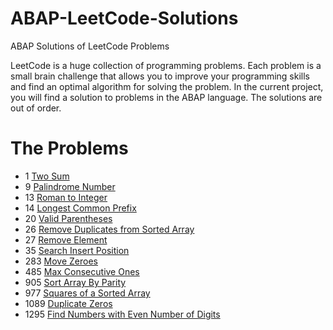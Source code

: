 # ABAP-LeetCode-Solutions
ABAP  Solutions of  LeetCode Problems

LeetCode is a huge collection of programming problems. Each problem is a small brain challenge that allows you to improve your programming skills and find an optimal algorithm for solving the problem. In the current project, you will find a solution to problems in the ABAP language.
The solutions are out of order.


# The Problems

- 1    [Two Sum](https://github.com/analiteg/ABAP-LeetCode-Solutions/blob/main/1.abap)
- 9    [Palindrome Number](https://github.com/analiteg/ABAP-LeetCode-Solutions/blob/main/9.abap)
- 13   [Roman to Integer](https://github.com/analiteg/ABAP-LeetCode-Solutions/blob/main/13.abap)
- 14   [Longest Common Prefix](https://github.com/analiteg/ABAP-LeetCode-Solutions/blob/main/14.abap)
- 20   [Valid Parentheses](https://github.com/analiteg/ABAP-LeetCode-Solutions/blob/main/20.abap)
- 26   [Remove Duplicates from Sorted Array](https://github.com/analiteg/ABAP-LeetCode-Solutions/blob/main/26.abap)
- 27   [Remove Element](https://github.com/analiteg/ABAP-LeetCode-Solutions/blob/main/27.abap)
- 35   [Search Insert Position](https://github.com/analiteg/ABAP-LeetCode-Solutions/blob/main/35.abap)
- 283  [Move Zeroes](https://github.com/analiteg/ABAP-LeetCode-Solutions/blob/main/283.abap)
- 485  [Max Consecutive Ones](https://github.com/analiteg/ABAP-LeetCode-Solutions/blob/main/485.abap)
- 905  [Sort Array By Parity](https://github.com/analiteg/ABAP-LeetCode-Solutions/blob/main/905.abap)
- 977  [Squares of a Sorted Array](https://github.com/analiteg/ABAP-LeetCode-Solutions/blob/main/977.abap)
- 1089 [Duplicate Zeros](https://github.com/analiteg/ABAP-LeetCode-Solutions/blob/main/1089.abap)
- 1295 [Find Numbers with Even Number of Digits](https://github.com/analiteg/ABAP-LeetCode-Solutions/blob/main/1295.abap)




